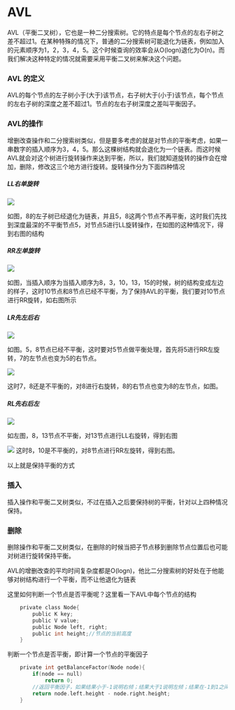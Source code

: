 # AVL 
AVL（平衡二叉树），它也是一种二分搜索树。它的特点是每个节点的左右子树之差不超过1。在某种特殊的情况下，普通的二分搜索树可能退化为链表，例如加入的元素顺序为1，2，3，4，5。这个时候查询的效率会从O(logn)退化为O(n)。而我们解决这种特定的情况就需要采用平衡二叉树来解决这个问题。


### AVL 的定义

AVL的每个节点的左子树小于(大于)该节点，右子树大于(小于)该节点，每个节点的左右子树的深度之差不超过1。节点的左右子树深度之差叫平衡因子。

### AVL的操作

增删改查操作和二分搜索树类似，但是要多考虑的就是对节点的平衡考虑，如果一串数字的插入顺序为3，4，5。那么这棵树结构就会退化为一个链表。而这时候AVL就会对这个树进行旋转操作来达到平衡，所以，我们就知道旋转的操作会在增加，删除，修改这三个地方进行旋转。旋转操作分为下面四种情况

##### LL右单旋转
![](https://user-gold-cdn.xitu.io/2019/6/4/16b22b34f2309a6f)

如图，8的左子树已经退化为链表，并且5，8这两个节点不再平衡，这时我们先找到深度最深的不平衡节点5，对节点5进行LL旋转操作，在如图的这种情况下，得到右图的结构

##### RR左单旋转
![](https://user-gold-cdn.xitu.io/2019/6/4/16b22b3571c2cbe0)

如图，当插入顺序为当插入顺序为8，3，10，13，15的时候，树的结构变成左边的样子，这时10节点和8节点已经不平衡，为了保持AVL的平衡，我们要对10节点进行RR旋转，如右图所示

##### LR先左后右

![](https://user-gold-cdn.xitu.io/2019/6/4/16b22b356a56512d)

如图。5，8节点已经不平衡，这时要对5节点做平衡处理，首先将5进行RR左旋转，7的左节点也变为5的右节点。

![](https://user-gold-cdn.xitu.io/2019/6/4/16b22b34f26233f5)

这时7，8还是不平衡的，对8进行右旋转，8的右节点也变为8的左节点，如图。

#####  RL先右后左

![](https://user-gold-cdn.xitu.io/2019/6/4/16b22b34fc33bebb)

如左图，8，13节点不平衡，对13节点进行LL右旋转，得到右图

![](https://user-gold-cdn.xitu.io/2019/6/4/16b22b34f144d0bc)
这时8，10是不平衡的，对8节点进行RR左旋转，得到右图。

以上就是保持平衡的方式


### 插入
插入操作和平衡二叉树类似，不过在插入之后要保持树的平衡，针对以上四种情况保持。
### 删除
删除操作和平衡二叉树类似，在删除的时候当把子节点移到删除节点位置后也可能对树进行旋转保持平衡。

AVL的增删改查的平均时间复杂度都是O(logn)，他比二分搜索树的好处在于他能够对树结构进行一个平衡，而不让他退化为链表

这里如何判断一个节点是否平衡呢？这里看一下AVL中每个节点的结构

```c
    private class Node{
        public K key;
        public V value;
        public Node left, right;
        public int height;//节点的当前高度
    }

```

判断一个节点是否平衡，即计算一个节点的平衡因子

```c 
    private int getBalanceFactor(Node node){
        if(node == null)
            return 0;
        //返回平衡因子，如果结果小于-1说明右倾；结果大于1说明左倾；结果在-1到1之间说明节点平衡
        return node.left.height - node.right.height;
    }

```
